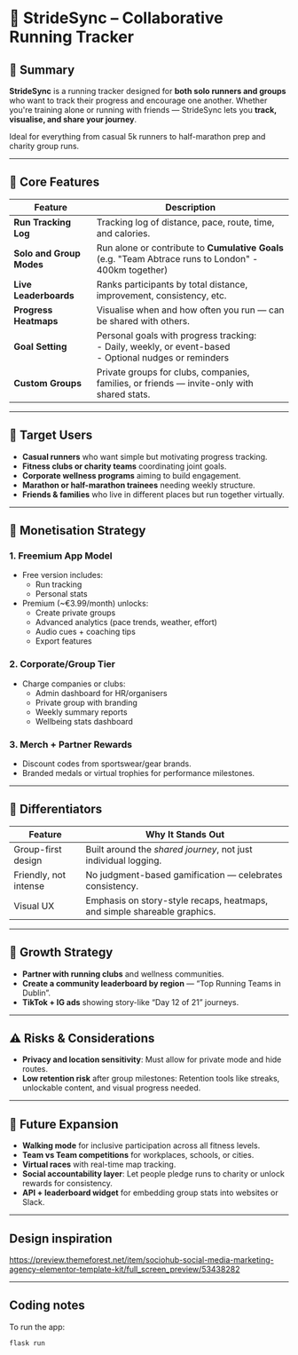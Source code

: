 # 🏃 **StrideSync** – Collaborative Running Tracker

## 🌱 Summary
**StrideSync** is a running tracker designed for **both solo runners and groups** who want to track their progress and encourage one another. Whether you're training alone or running with friends — StrideSync lets you **track, visualise, and share your journey**.

Ideal for everything from casual 5k runners to half-marathon prep and charity group runs.

---

## 🔧 Core Features

| Feature | Description |
|--------|-------------|
| **Run Tracking Log** | Tracking log of distance, pace, route, time, and calories. |
| **Solo and Group Modes** | Run alone or contribute to **Cumulative Goals** (e.g. "Team Abtrace runs to London" - 400km together) |
| **Live Leaderboards** | Ranks participants by total distance, improvement, consistency, etc. |
| **Progress Heatmaps** | Visualise when and how often you run — can be shared with others. |
| **Goal Setting** | Personal goals with progress tracking:<br>  - Daily, weekly, or event-based<br>  - Optional nudges or reminders |
| **Custom Groups** | Private groups for clubs, companies, families, or friends — invite-only with shared stats. |

---

## 🎯 Target Users

- **Casual runners** who want simple but motivating progress tracking.
- **Fitness clubs or charity teams** coordinating joint goals.
- **Corporate wellness programs** aiming to build engagement.
- **Marathon or half-marathon trainees** needing weekly structure.
- **Friends & families** who live in different places but run together virtually.

---

## 💸 Monetisation Strategy

### 1. **Freemium App Model**
- Free version includes:
  - Run tracking
  - Personal stats
- Premium (~€3.99/month) unlocks:
  - Create private groups
  - Advanced analytics (pace trends, weather, effort)
  - Audio cues + coaching tips
  - Export features

### 2. **Corporate/Group Tier**
- Charge companies or clubs:
  - Admin dashboard for HR/organisers
  - Private group with branding
  - Weekly summary reports
  - Wellbeing stats dashboard

### 3. **Merch + Partner Rewards**
- Discount codes from sportswear/gear brands.
- Branded medals or virtual trophies for performance milestones.

---

## 🧩 Differentiators

| Feature | Why It Stands Out |
|---------|-------------------|
| Group-first design | Built around the *shared journey*, not just individual logging. |
| Friendly, not intense | No judgment-based gamification — celebrates consistency. |
| Visual UX | Emphasis on story-style recaps, heatmaps, and simple shareable graphics. |

---

## 📣 Growth Strategy

- **Partner with running clubs** and wellness communities.
- **Create a community leaderboard by region** — “Top Running Teams in Dublin”.
- **TikTok + IG ads** showing story-like “Day 12 of 21” journeys.

---

## ⚠️ Risks & Considerations

- **Privacy and location sensitivity**: Must allow for private mode and hide routes.
- **Low retention risk** after group milestones: Retention tools like streaks, unlockable content, and visual progress needed.

---

## 🚀 Future Expansion

- **Walking mode** for inclusive participation across all fitness levels.
- **Team vs Team competitions** for workplaces, schools, or cities.
- **Virtual races** with real-time map tracking.
- **Social accountability layer**: Let people pledge runs to charity or unlock rewards for consistency.
- **API + leaderboard widget** for embedding group stats into websites or Slack.

---

## Design inspiration  
https://preview.themeforest.net/item/sociohub-social-media-marketing-agency-elementor-template-kit/full_screen_preview/53438282

---

## Coding notes

To run the app:

```bash
flask run
